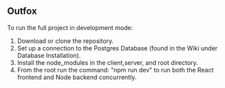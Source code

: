 ## Outfox 

To run the full project in development mode: 
1. Download or clone the repository.
2. Set up a connection to the Postgres Database (found in the Wiki under Database Installation).
3. Install the node_modules in the client,server, and root directory.
4. From the root run the command: "npm run dev" to run both the React frontend and Node backend concurrently.
